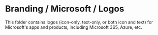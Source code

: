 # Branding / Microsoft / Logos

This folder contains logos (icon-only, text-only, or both icon and text) for Microsoft's apps and products, including Microsoft 365, Azure, etc.
